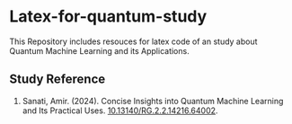 # Latex-for-quantum-study

This Repository includes resouces for latex code of an study about Quantum Machine Learning and its Applications.


## Study Reference

1. Sanati, Amir. (2024). Concise Insights into Quantum Machine Learning and Its Practical Uses. [10.13140/RG.2.2.14216.64002](http://dx.doi.org/10.13140/RG.2.2.14216.64002). 
